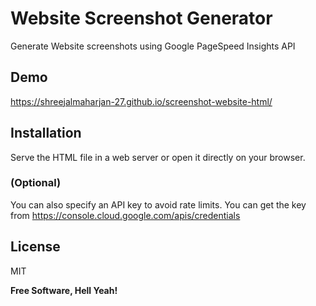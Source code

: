 # Website Screenshot Generator
Generate Website screenshots using Google PageSpeed Insights API

## Demo
https://shreejalmaharjan-27.github.io/screenshot-website-html/

## Installation

Serve the HTML file in a web server or open it directly on your browser.

### (Optional)
You can also specify an API key to avoid rate limits. You can get the key from https://console.cloud.google.com/apis/credentials


## License

MIT

**Free Software, Hell Yeah!**